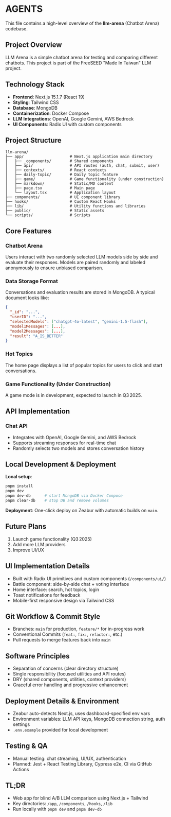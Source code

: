 # AGENTS

This file contains a high-level overview of the **llm-arena** (Chatbot Arena) codebase.

## Project Overview

LLM Arena is a simple chatbot arena for testing and comparing different chatbots. This project is part of the FreeSEED "Made In Taiwan" LLM project.

## Technology Stack

- **Frontend**: Next.js 15.1.7 (React 19)
- **Styling**: Tailwind CSS
- **Database**: MongoDB
- **Containerization**: Docker Compose
- **LLM Integrations**: OpenAI, Google Gemini, AWS Bedrock
- **UI Components**: Radix UI with custom components

## Project Structure

```text
llm-arena/
├── app/                    # Next.js application main directory
│   ├── _components/        # Shared components
│   ├── api/                # API routes (auth, chat, submit, user)
│   ├── contexts/           # React contexts
│   ├── daily-topic/        # Daily topic feature
│   ├── game/               # Game functionality (under construction)
│   ├── markdown/           # Static/MD content
│   ├── page.tsx            # Main page
│   └── layout.tsx          # Application layout
├── components/             # UI component library
├── hooks/                  # Custom React Hooks
├── lib/                    # Utility functions and libraries
├── public/                 # Static assets
└── scripts/                # Scripts
```

## Core Features

### Chatbot Arena

Users interact with two randomly selected LLM models side by side and evaluate their responses. Models are paired randomly and labeled anonymously to ensure unbiased comparison.

### Data Storage Format

Conversations and evaluation results are stored in MongoDB. A typical document looks like:

```json
{
  "_id": "...",
  "userID": "...",
  "selectedModels": ["chatgpt-4o-latest", "gemini-1.5-flash"],
  "model1Messages": [...],
  "model2Messages": [...],
  "result": "A_IS_BETTER"
}
```

### Hot Topics

The home page displays a list of popular topics for users to click and start conversations.

### Game Functionality (Under Construction)

A game mode is in development, expected to launch in Q3 2025.

## API Implementation

### Chat API

- Integrates with OpenAI, Google Gemini, and AWS Bedrock
- Supports streaming responses for real-time chat
- Randomly selects two models and stores conversation history

## Local Development & Deployment

**Local setup**:
```bash
pnpm install
pnpm dev
pnpm dev-db      # start MongoDB via Docker Compose
pnpm clear-db    # stop DB and remove volumes
```

**Deployment**: One-click deploy on Zeabur with automatic builds on `main`.

## Future Plans

1. Launch game functionality (Q3 2025)
2. Add more LLM providers
3. Improve UI/UX

## UI Implementation Details

- Built with Radix UI primitives and custom components (`/components/ui/`)
- Battle component: side-by-side chat + voting interface
- Home interface: search, hot topics, login
- Toast notifications for feedback
- Mobile-first responsive design via Tailwind CSS

## Git Workflow & Commit Style

- Branches: `main` for production, `feature/*` for in-progress work
- Conventional Commits (`feat:`, `fix:`, `refactor:`, etc.)
- Pull requests to merge features back into `main`

## Software Principles

- Separation of concerns (clear directory structure)
- Single responsibility (focused utilities and API routes)
- DRY (shared components, utilities, context providers)
- Graceful error handling and progressive enhancement

## Deployment Details & Environment

- Zeabur auto-detects Next.js, uses dashboard-specified env vars
- Environment variables: LLM API keys, MongoDB connection string, auth settings
- `.env.example` provided for local development

## Testing & QA

- Manual testing: chat streaming, UI/UX, authentication
- Planned: Jest + React Testing Library, Cypress e2e, CI via GitHub Actions

## TL;DR

- Web app for blind A/B LLM comparison using Next.js + Tailwind
- Key directories: `/app`, `/components`, `/hooks`, `/lib`
- Run locally with `pnpm dev` and `pnpm dev-db`